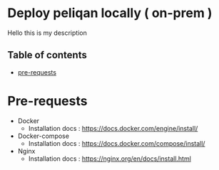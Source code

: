 # Deploy peliqan locally ( on-prem )

Hello this is my description

## Table of contents
- [pre-requests](#pre-requests)

# Pre-requests
- Docker
  - Installation docs : https://docs.docker.com/engine/install/
- Docker-compose
  - Installation docs : https://docs.docker.com/compose/install/
- Nginx
  - Installation docs : https://nginx.org/en/docs/install.html
